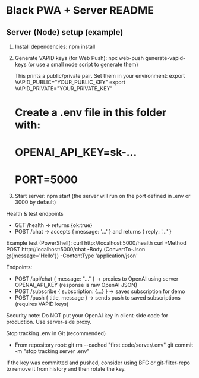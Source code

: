 
Black PWA + Server README
=========================

Server (Node) setup (example)
-----------------------------
1. Install dependencies:
   npm install

2. Generate VAPID keys (for Web Push):
   npx web-push generate-vapid-keys
   (or use a small node script to generate them)

   This prints a public/private pair. Set them in your environment:
   export VAPID_PUBLIC="YOUR_PUBLIC_KEY"
   export VAPID_PRIVATE="YOUR_PRIVATE_KEY"
   # Create a .env file in this folder with:
   # OPENAI_API_KEY=sk-...
   # PORT=5000

3. Start server:
   npm start
   (the server will run on the port defined in .env or 3000 by default)

Health & test endpoints
- GET /health  -> returns {ok:true}
- POST /chat  -> accepts { message: '...' } and returns { reply: '...' }

Example test (PowerShell):
  curl http://localhost:5000/health
  curl -Method POST http://localhost:5000/chat -Body (ConvertTo-Json @{message='Hello'}) -ContentType 'application/json'

Endpoints:
- POST /api/chat  { message: "..." }  -> proxies to OpenAI using server OPENAI_API_KEY (response is raw OpenAI JSON)
- POST /subscribe { subscription: {...} } -> saves subscription for demo
- POST /push      { title, message } -> sends push to saved subscriptions (requires VAPID keys)

Security note: Do NOT put your OpenAI key in client-side code for production. Use server-side proxy.

Stop tracking .env in Git (recommended)
- From repository root:
   git rm --cached "first code/server/.env"
   git commit -m "stop tracking server .env"

If the key was committed and pushed, consider using BFG or git-filter-repo to remove it from history and then rotate the key.

